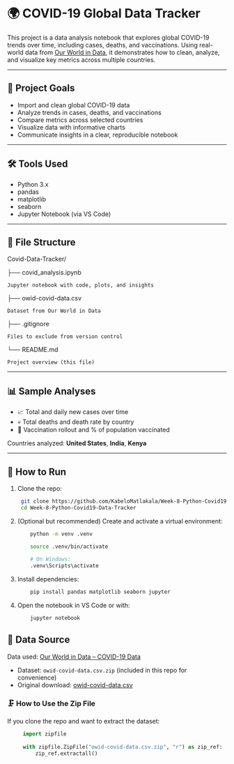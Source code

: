 # 🌍 COVID-19 Global Data Tracker

This project is a data analysis notebook that explores global COVID-19 trends over time, including cases, deaths, and vaccinations. Using real-world data from [Our World in Data](https://github.com/owid/covid-19-data), it demonstrates how to clean, analyze, and visualize key metrics across multiple countries.

---

## 📌 Project Goals

- Import and clean global COVID-19 data
- Analyze trends in cases, deaths, and vaccinations
- Compare metrics across selected countries
- Visualize data with informative charts
- Communicate insights in a clear, reproducible notebook

---

## 🛠️ Tools Used

- Python 3.x
- pandas
- matplotlib
- seaborn
- Jupyter Notebook (via VS Code)

---

## 📁 File Structure
Covid-Data-Tracker/ 

├── covid_analysis.ipynb
     
    Jupyter notebook with code, plots, and insights  

├── owid-covid-data.csv 
 
    Dataset from Our World in Data 

├── .gitignore 
    
    Files to exclude from version control 

└── README.md  
    
    Project overview (this file)
    
---

## 📊 Sample Analyses

- 📈 Total and daily new cases over time
- 💀 Total deaths and death rate by country
- 💉 Vaccination rollout and % of population vaccinated

Countries analyzed: **United States**, **India**, **Kenya**

---

## 🚀 How to Run

1. Clone the repo:
   ```bash
    git clone https://github.com/KabeloMatlakala/Week-8-Python-Covid19-Data-Tracker.git
    cd Week-8-Python-Covid19-Data-Tracker
   ```
2. (Optional but recommended) Create and activate a virtual environment:
    ```bash
        python -m venv .venv

        source .venv/bin/activate  
        
        # On Windows: 
        .venv\Scripts\activate
    ```

3. Install dependencies:
    ```bash
        pip install pandas matplotlib seaborn jupyter
    ```

4. Open the notebook in VS Code or with:
    ```bash
        jupyter notebook
    ```

## 📌 Data Source

Data used: [Our World in Data – COVID-19 Data](https://ourworldindata.org/coronavirus)  
- Dataset: `owid-covid-data.csv.zip` (included in this repo for convenience)  
- Original download: [owid-covid-data.csv](https://covid.ourworldindata.org/data/owid-covid-data.csv)

### 🗜️ How to Use the Zip File

If you clone the repo and want to extract the dataset:

```python
     import zipfile
     
     with zipfile.ZipFile("owid-covid-data.csv.zip", "r") as zip_ref:
         zip_ref.extractall()
```


